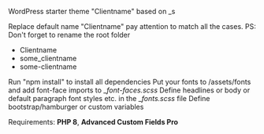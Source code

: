 WordPress starter theme "Clientname" based on _s

Replace default name "Clientname" pay attention to match all the cases. PS: Don't forget to rename the root folder
- Clientname
- some_clientname
- some-clientname

Run "npm install" to install all dependencies 
Put your fonts to /assets/fonts and add font-face imports to  __font-faces.scss_ 
Define headlines or body or default paragraph font styles etc. in the __fonts.scss_ file
Define bootstrap/hamburger or custom variables

Requirements:
**PHP 8**, **Advanced Custom Fields Pro**
